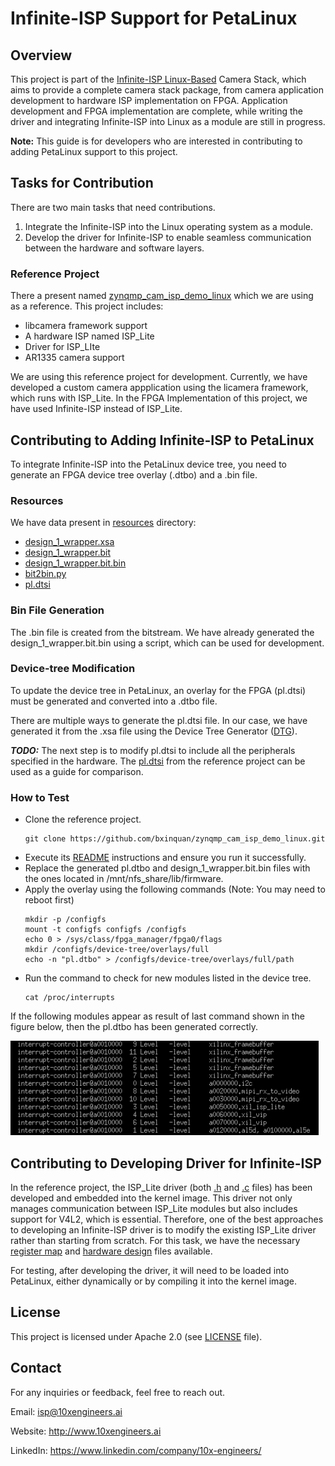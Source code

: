# Infinite-ISP Support for PetaLinux

## Overview
 This project is part of the [Infinite-ISP Linux-Based](../README.md) Camera Stack, which aims to provide a complete camera stack package, from camera application development to hardware ISP implementation on FPGA. Application development and FPGA implementation are complete, while writing the driver and integrating Infinite-ISP into Linux as a module are still in progress.

**Note:** This guide is for developers who are interested in contributing to adding PetaLinux support to this project.

## Tasks for Contribution
There are two main tasks that need contributions.

1. Integrate the Infinite-ISP into the Linux operating system as a module.
2. Develop the driver for Infinite-ISP to enable seamless communication between the hardware and software layers. 

### Reference Project

There a present named [zynqmp_cam_isp_demo_linux](https://github.com/bxinquan/zynqmp_cam_isp_demo_linux.git) which we are using as a reference. This project includes:

- libcamera framework support
- A hardware ISP named ISP_Lite
- Driver for ISP_LIte
- AR1335 camera support

We are using this reference project for development. Currently, we have developed a custom camera appplication using the licamera framework, which runs with ISP_Lite. In the FPGA Implementation of this project, we have used Infinite-ISP instead of ISP_Lite. 


##  Contributing to Adding Infinite-ISP to PetaLinux
To integrate Infinite-ISP into the PetaLinux device tree, you need to generate an FPGA device tree overlay (.dtbo) and a .bin file.

### Resources
We have data present in [resources](/Linux%20Support/resources/) directory:
- [design_1_wrapper.xsa](/Linux%20Support/resources/design_1_wrapper.xsa)
- [design_1_wrapper.bit](/Linux%20Support/resources/design_1_wrapper.bit)
- [design_1_wrapper.bit.bin](/Linux%20Support/resources/design_1_wrapper.bit.bin)
- [bit2bin.py](/Linux%20Support/resources/bit2bin.py)
- [pl.dtsi](/Linux%20Support/resources/pl.dtsi)

### Bin File Generation
The .bin file is created from the bitstream. We have already generated the design_1_wrapper.bit.bin using a script, which can be used for development.

### Device-tree Modification
To update the device tree in PetaLinux, an overlay for the FPGA (pl.dtsi) must be generated and converted into a .dtbo file.

There are multiple ways to generate the pl.dtsi file. In our case, we have generated it from the .xsa file using the Device Tree Generator ([DTG](https://xilinx.github.io/kria-apps-docs/creating_applications/2022.1/build/html/docs/dtsi_dtbo_generation.html#using-xsct-dtg-and-dtc)).

***TODO:*** The next step is to modify pl.dtsi to include all the peripherals specified in the hardware. The [pl.dtsi](https://github.com/bxinquan/zynqmp_cam_isp_demo_linux/blob/main/linux-xlnx-xilinx-v2022.1/arch/arm64/boot/dts/xilinx/zynqmp-cam-isp-demo-pl.dtsi) from the reference project can be used as a guide for comparison.  

### How to Test
- Clone the reference project. 
    ```shell
    git clone https://github.com/bxinquan/zynqmp_cam_isp_demo_linux.git
    ```
- Execute its [README](https://github.com/bxinquan/zynqmp_cam_isp_demo_linux/blob/main/README.md) instructions and ensure you run it successfully.
- Replace the generated pl.dtbo and design_1_wrapper.bit.bin files with the ones located in /mnt/nfs_share/lib/firmware.
- Apply the overlay using the following commands (Note: You may need to reboot first)
     ```shell
    mkdir -p /configfs
    mount -t configfs configfs /configfs
    echo 0 > /sys/class/fpga_manager/fpga0/flags
    mkdir /configfs/device-tree/overlays/full
    echo -n "pl.dtbo" > /configfs/device-tree/overlays/full/path
    ```
- Run the command to check for new modules listed in the device tree.
    ```shell
    cat /proc/interrupts
    ```
If the following modules appear as result of last command shown in the figure below, then the pl.dtbo has been generated correctly.

![](/Linux%20Support/resources/PL-Modules.png)

##  Contributing to Developing Driver for Infinite-ISP
In the reference project, the ISP_Lite driver (both [.h](https://github.com/bxinquan/zynqmp_cam_isp_demo_linux/blob/main/linux-xlnx-xilinx-v2022.1/include/uapi/linux/xil-isp-lite.h) and [.c](https://github.com/bxinquan/zynqmp_cam_isp_demo_linux/blob/main/linux-xlnx-xilinx-v2022.1/drivers/media/platform/xilinx/xil-isp-lite.c) files) has been developed and embedded into the kernel image. This driver not only manages communication between ISP_Lite modules but also includes support for V4L2, which is essential. Therefore, one of the best approaches to developing an Infinite-ISP driver is to modify the existing ISP_Lite driver rather than starting from scratch. For this task, we have the necessary [register map](/Linux%20Support/resources/Infinite-ISP%20Register%20Map.xlsx) and [hardware design](/Linux%20Support/resources/design_1_wrapper.xsa) files available.


For testing, after developing the driver, it will need to be loaded into PetaLinux, either dynamically or by compiling it into the kernel image.

## License 
This project is licensed under Apache 2.0 (see [LICENSE](LICENSE) file).

## Contact
For any inquiries or feedback, feel free to reach out.

Email: isp@10xengineers.ai

Website: http://www.10xengineers.ai

LinkedIn: https://www.linkedin.com/company/10x-engineers/